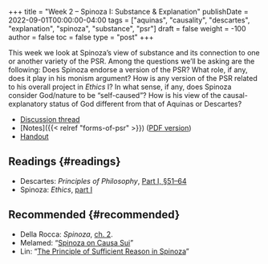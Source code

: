 +++
title = "Week 2 – Spinoza I: Substance & Explanation"
publishDate = 2022-09-01T00:00:00-04:00
tags = ["aquinas", "causality", "descartes", "explanation", "spinoza", "substance", "psr"]
draft = false
weight = -100
author = false
toc = false
type = "post"
+++

This week we look at Spinoza&rsquo;s view of substance and its connection to one or another variety of the PSR. Among the questions we&rsquo;ll be asking are the following: Does Spinoza endorse a version of the PSR? What role, if any, does it play in his monism argument? How is any version of the PSR related to his overall project in _Ethics_ I? In what sense, if any, does Spinoza consider God/nature to be &ldquo;self-caused&rdquo;? How is his view of the causal-explanatory status of God different from that of Aquinas or Descartes?

-   [Discussion thread](https://discord.com/channels/1006739669842673674/1011720581139410995)
-   [Notes]({{< relref "forms-of-psr" >}}) ([PDF version](/materials/handouts/spinoza-substance-psr.pdf))
-   [Handout](/materials/handouts/week-2-handout.pdf)


## Readings {#readings}

-   Descartes: _Principles of Philosophy_, [Part I, §51–64](/materials/readings/descartes-principles-I.pdf)
-   Spinoza: _Ethics_, [part I](/materials/readings/spinoza-ethics-I.pdf)


## Recommended {#recommended}

-   Della Rocca: _Spinoza_, [ch. 2](/materials/readings/dellarocca-ch2.pdf).
-   Melamed: &ldquo;[Spinoza on Causa Sui](/materials/readings/melamed-causa-sui.pdf)&rdquo;
-   Lin: &ldquo;[The Principle of Sufficient Reason in Spinoza](/materials/readings/lin-psr-spinoza.pdf)&rdquo;

